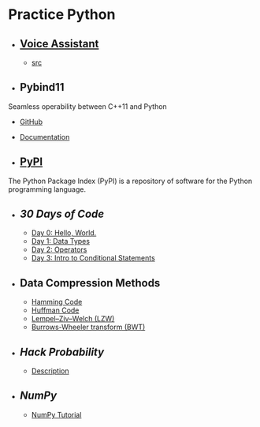 # Practice Python

- ## [Voice Assistant](https://github.com/ElizaLo/Practice-Python/tree/master/Voice%20Assistant)

  - [src](https://github.com/ElizaLo/Practice-Python/blob/master/Voice%20Assistant/src/main.py)

- ## Pybind11

 Seamless operability between C++11 and Python
 
   - [GitHub](https://github.com/pybind/pybind11)
   - [Documentation](https://pybind11.readthedocs.io/en/master/)
   
- ## [PyPI](https://pypi.org)

The Python Package Index (PyPI) is a repository of software for the Python programming language.

- ## *30 Days of Code*

  - [Day 0: Hello, World.](https://www.hackerrank.com/challenges/30-hello-world/problem)
  - [Day 1: Data Types](https://www.hackerrank.com/challenges/30-data-types/problem)
  - [Day 2: Operators](https://www.hackerrank.com/challenges/30-operators/problem)
  - [Day 3: Intro to Conditional Statements](https://www.hackerrank.com/challenges/30-conditional-statements/problem)
  
- ## Data Compression Methods
  -  [Hamming Code](https://github.com/ElizaLo/Practice-Python/blob/master/Data%20Compression%20Methods/Hamming%20Code/Hamming_code.ipynb)
  - [Huffman Code](https://github.com/ElizaLo/Practice-Python/blob/master/Data%20Compression%20Methods/Huffman%20Code/Huffman_code.ipynb)
  - [Lempel–Ziv–Welch (LZW)](https://github.com/ElizaLo/Practice-Python/blob/master/Data%20Compression%20Methods/Lempel–Ziv–Welch%20(LZW)%20algorithm/LZW.ipynb)
  - [Burrows-Wheeler transform (BWT)](https://github.com/ElizaLo/Practice-Python/blob/master/Data%20Compression%20Methods/Burrows–Wheeler%20transform/BWT.ipynb)

- ## *Hack Probability*
  - [Description](https://github.com/ElizaLo/Practice/blob/master/Hack%20Probability/Lab3.pdf)

- ## *NumPy*
  - [NumPy Tutorial](https://www.youtube.com/watch?v=8JfDAm9y_7s)
